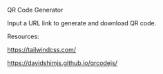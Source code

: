 QR Code Generator

Input a URL link to generate and download QR code.


Resources:

https://tailwindcss.com/

https://davidshimjs.github.io/qrcodejs/
